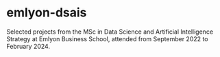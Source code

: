 # emlyon-dsais
Selected projects from the MSc in Data Science and Artificial Intelligence Strategy at Emlyon Business School, attended from September 2022 to February 2024.
